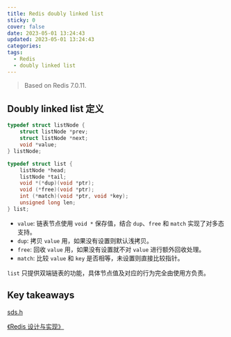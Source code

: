 ```yaml
---
title: Redis doubly linked list
sticky: 0
cover: false
date: 2023-05-01 13:24:43
updated: 2023-05-01 13:24:43
categories:
tags:
  - Redis
  - doubly linked list
---
```


> Based on Redis 7.0.11.

## Doubly linked list 定义

```C
typedef struct listNode {
    struct listNode *prev;
    struct listNode *next;
    void *value;
} listNode;

typedef struct list {
    listNode *head;
    listNode *tail;
    void *(*dup)(void *ptr);
    void (*free)(void *ptr);
    int (*match)(void *ptr, void *key);
    unsigned long len;
} list;
```

- `value`: 链表节点使用 `void *` 保存值，结合 `dup`、`free` 和 `match` 实现了对多态支持。
- `dup`: 拷贝 `value` 用，如果没有设置则默认浅拷贝。
- `free`: 回收 `value` 用，如果没有设置就不对 `value` 进行额外回收处理。
- `match`: 比较 `value` 和 `key` 是否相等，未设置则直接比较指针。

`list` 只提供双端链表的功能，具体节点值及对应的行为完全由使用方负责。

## Key takeaways

[sds.h](https://github.com/redis/redis/blob/7.0/src/adlist.h)

[《Redis 设计与实现》](http://redisbook.com)
